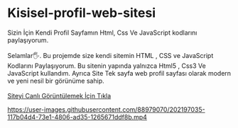 # Kisisel-profil-web-sitesi
Sizin İçin Kendi Profil Sayfamın Html, Css Ve JavaScript kodlarını paylaşıyorum.
<br/>
<br/>
Selamlar🖐. Bu projemde size kendi sitemin HTML , CSS ve JavaScript Kodlarını Paylaşıyorum. Bu sitenin yapında yalnızca Html5 , Css3 Ve JavaScript kullandım. Ayrıca Site Tek sayfa web profil sayfası olarak modern ve yeni nesil bir görünüme sahip.
<br/>
<br/>
[Siteyi Canlı Görüntülemek İçin Tıkla](https://sefiktoru.000webhostapp.com/)



https://user-images.githubusercontent.com/88979070/202197035-117b04d4-73e1-4806-ad35-1265671ddf8b.mp4

